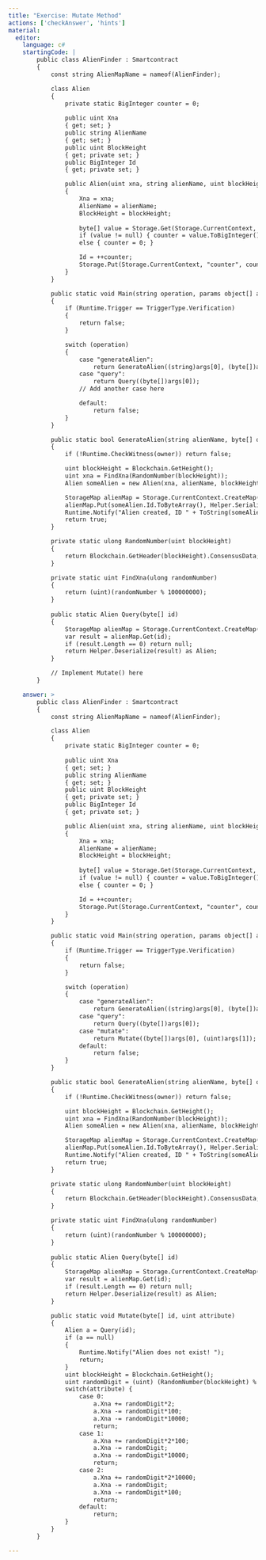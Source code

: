 ```yaml
---
title: "Exercise: Mutate Method"
actions: ['checkAnswer', 'hints']
material: 
  editor:
    language: c#
    startingCode: |
        public class AlienFinder : Smartcontract
        {
            const string AlienMapName = nameof(AlienFinder); 

            class Alien
            {               
                private static BigInteger counter = 0; 
                
                public uint Xna
                { get; set; }
                public string AlienName
                { get; set; }
                public uint BlockHeight
                { get; private set; }
                public BigInteger Id 
                { get; private set; }

                public Alien(uint xna, string alienName, uint blockHeight) 
                {
                    Xna = xna; 
                    AlienName = alienName;
                    BlockHeight = blockHeight;
                    
                    byte[] value = Storage.Get(Storage.CurrentContext, "counter"); 
                    if (value != null) { counter = value.ToBigInteger(); }
                    else { counter = 0; }

                    Id = ++counter; 
                    Storage.Put(Storage.CurrentContext, "counter", counter); 
                }
            }

            public static void Main(string operation, params object[] args) 
            {
                if (Runtime.Trigger == TriggerType.Verification) 
                {
                    return false; 
                }

                switch (operation) 
                {
                    case "generateAlien":
                        return GenerateAlien((string)args[0], (byte[])args[1]); 
                    case "query":
                        return Query((byte[])args[0]); 
                    // Add another case here

                    default:
                        return false; 
                }
            }

            public static bool GenerateAlien(string alienName, byte[] owner)
            {
                if (!Runtime.CheckWitness(owner)) return false; 

                uint blockHeight = Blockchain.GetHeight();
                uint xna = FindXna(RandomNumber(blockHeight));
                Alien someAlien = new Alien(xna, alienName, blockHeight);

                StorageMap alienMap = Storage.CurrentContext.CreateMap(AlienMapName); 
                alienMap.Put(someAlien.Id.ToByteArray(), Helper.Serialize(someAlien)); 
                Runtime.Notify("Alien created, ID " + ToString(someAlien.Id));
                return true; 
            }

            private static ulong RandomNumber(uint blockHeight)
            {
                return Blockchain.GetHeader(blockHeight).ConsensusData; 
            }

            private static uint FindXna(ulong randomNumber)
            {
                return (uint)(randomNumber % 100000000);
            }
            
            public static Alien Query(byte[] id)
            {
                StorageMap alienMap = Storage.CurrentContext.CreateMap(AlienMapName); 
                var result = alienMap.Get(id); 
                if (result.Length == 0) return null; 
                return Helper.Deserialize(result) as Alien; 
            }

            // Implement Mutate() here
        }

    answer: > 
        public class AlienFinder : Smartcontract
        {
            const string AlienMapName = nameof(AlienFinder); 

            class Alien
            {               
                private static BigInteger counter = 0; 
                
                public uint Xna
                { get; set; }
                public string AlienName
                { get; set; }
                public uint BlockHeight
                { get; private set; }
                public BigInteger Id 
                { get; private set; }

                public Alien(uint xna, string alienName, uint blockHeight) 
                {
                    Xna = xna; 
                    AlienName = alienName;
                    BlockHeight = blockHeight;
                    
                    byte[] value = Storage.Get(Storage.CurrentContext, "counter"); 
                    if (value != null) { counter = value.ToBigInteger(); }
                    else { counter = 0; }

                    Id = ++counter; 
                    Storage.Put(Storage.CurrentContext, "counter", counter); 
                }
            }

            public static void Main(string operation, params object[] args) 
            {
                if (Runtime.Trigger == TriggerType.Verification) 
                {
                    return false; 
                }

                switch (operation) 
                {
                    case "generateAlien":
                        return GenerateAlien((string)args[0], (byte[])args[1]); 
                    case "query":
                        return Query((byte[])args[0]); 
                    case "mutate":
                        return Mutate((byte[])args[0], (uint)args[1]); 
                    default:
                        return false; 
                }
            }

            public static bool GenerateAlien(string alienName, byte[] owner)
            {
                if (!Runtime.CheckWitness(owner)) return false; 

                uint blockHeight = Blockchain.GetHeight();
                uint xna = FindXna(RandomNumber(blockHeight));
                Alien someAlien = new Alien(xna, alienName, blockHeight);

                StorageMap alienMap = Storage.CurrentContext.CreateMap(AlienMapName); 
                alienMap.Put(someAlien.Id.ToByteArray(), Helper.Serialize(someAlien)); 
                Runtime.Notify("Alien created, ID " + ToString(someAlien.Id));
                return true; 
            }

            private static ulong RandomNumber(uint blockHeight)
            {
                return Blockchain.GetHeader(blockHeight).ConsensusData; 
            }

            private static uint FindXna(ulong randomNumber)
            {
                return (uint)(randomNumber % 100000000);
            }
            
            public static Alien Query(byte[] id)
            {
                StorageMap alienMap = Storage.CurrentContext.CreateMap(AlienMapName); 
                var result = alienMap.Get(id); 
                if (result.Length == 0) return null; 
                return Helper.Deserialize(result) as Alien; 
            }

            public static void Mutate(byte[] id, uint attribute)
            {
                Alien a = Query(id); 
                if (a == null) 
                { 
                    Runtime.Notify("Alien does not exist! "); 
                    return; 
                }
                uint blockHeight = Blockchain.GetHeight(); 
                uint randomDigit = (uint) (RandomNumber(blockHeight) % 10); 
                switch(attribute) {
                    case 0:
                        a.Xna += randomDigit*2; 
                        a.Xna -= randomDigit*100; 
                        a.Xna -= randomDigit*10000; 
                        return; 
                    case 1: 
                        a.Xna += randomDigit*2*100; 
                        a.Xna -= randomDigit; 
                        a.Xna -= randomDigit*10000; 
                        return; 
                    case 2: 
                        a.Xna += randomDigit*2*10000; 
                        a.Xna -= randomDigit; 
                        a.Xna -= randomDigit*100; 
                        return; 
                    default: 
                        return;  
                }
            }
        }

---
```

